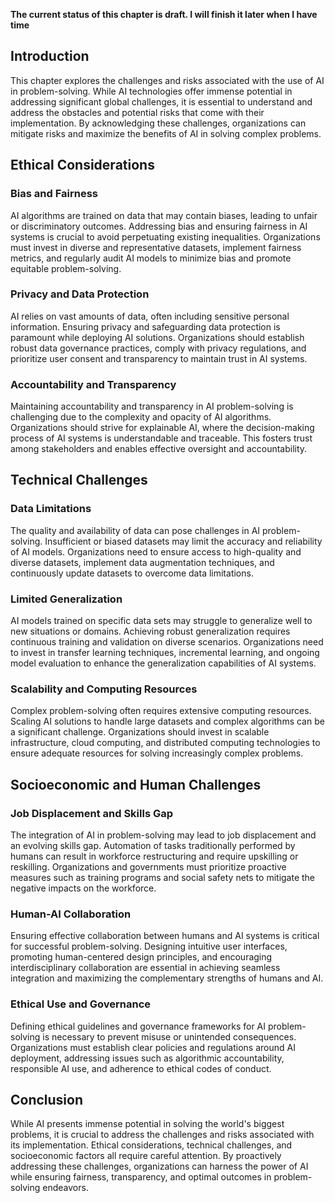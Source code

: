 **The current status of this chapter is draft. I will finish it later when I have time**

Introduction
------------

This chapter explores the challenges and risks associated with the use of AI in problem-solving. While AI technologies offer immense potential in addressing significant global challenges, it is essential to understand and address the obstacles and potential risks that come with their implementation. By acknowledging these challenges, organizations can mitigate risks and maximize the benefits of AI in solving complex problems.

Ethical Considerations
----------------------

### Bias and Fairness

AI algorithms are trained on data that may contain biases, leading to unfair or discriminatory outcomes. Addressing bias and ensuring fairness in AI systems is crucial to avoid perpetuating existing inequalities. Organizations must invest in diverse and representative datasets, implement fairness metrics, and regularly audit AI models to minimize bias and promote equitable problem-solving.

### Privacy and Data Protection

AI relies on vast amounts of data, often including sensitive personal information. Ensuring privacy and safeguarding data protection is paramount while deploying AI solutions. Organizations should establish robust data governance practices, comply with privacy regulations, and prioritize user consent and transparency to maintain trust in AI systems.

### Accountability and Transparency

Maintaining accountability and transparency in AI problem-solving is challenging due to the complexity and opacity of AI algorithms. Organizations should strive for explainable AI, where the decision-making process of AI systems is understandable and traceable. This fosters trust among stakeholders and enables effective oversight and accountability.

Technical Challenges
--------------------

### Data Limitations

The quality and availability of data can pose challenges in AI problem-solving. Insufficient or biased datasets may limit the accuracy and reliability of AI models. Organizations need to ensure access to high-quality and diverse datasets, implement data augmentation techniques, and continuously update datasets to overcome data limitations.

### Limited Generalization

AI models trained on specific data sets may struggle to generalize well to new situations or domains. Achieving robust generalization requires continuous training and validation on diverse scenarios. Organizations need to invest in transfer learning techniques, incremental learning, and ongoing model evaluation to enhance the generalization capabilities of AI systems.

### Scalability and Computing Resources

Complex problem-solving often requires extensive computing resources. Scaling AI solutions to handle large datasets and complex algorithms can be a significant challenge. Organizations should invest in scalable infrastructure, cloud computing, and distributed computing technologies to ensure adequate resources for solving increasingly complex problems.

Socioeconomic and Human Challenges
----------------------------------

### Job Displacement and Skills Gap

The integration of AI in problem-solving may lead to job displacement and an evolving skills gap. Automation of tasks traditionally performed by humans can result in workforce restructuring and require upskilling or reskilling. Organizations and governments must prioritize proactive measures such as training programs and social safety nets to mitigate the negative impacts on the workforce.

### Human-AI Collaboration

Ensuring effective collaboration between humans and AI systems is critical for successful problem-solving. Designing intuitive user interfaces, promoting human-centered design principles, and encouraging interdisciplinary collaboration are essential in achieving seamless integration and maximizing the complementary strengths of humans and AI.

### Ethical Use and Governance

Defining ethical guidelines and governance frameworks for AI problem-solving is necessary to prevent misuse or unintended consequences. Organizations must establish clear policies and regulations around AI deployment, addressing issues such as algorithmic accountability, responsible AI use, and adherence to ethical codes of conduct.

Conclusion
----------

While AI presents immense potential in solving the world's biggest problems, it is crucial to address the challenges and risks associated with its implementation. Ethical considerations, technical challenges, and socioeconomic factors all require careful attention. By proactively addressing these challenges, organizations can harness the power of AI while ensuring fairness, transparency, and optimal outcomes in problem-solving endeavors.
